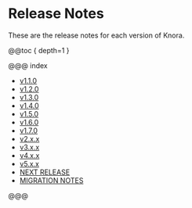 # Release Notes

These are the release notes for each version of Knora.

@@toc { depth=1 }

@@@ index

* [v1.1.0](v1.1.0.md)
* [v1.2.0](v1.2.0.md)
* [v1.3.0](v1.3.0.md)
* [v1.4.0](v1.4.0.md)
* [v1.5.0](v1.5.0.md)
* [v1.6.0](v1.6.0.md)
* [v1.7.0](v1.7.0.md)
* [v2.x.x](v2.x.x.md)
* [v3.x.x](v3.x.x.md)
* [v4.x.x](v4.x.x.md)
* [v5.x.x](v5.x.x.md)
* [NEXT RELEASE](next.md)
* [MIGRATION NOTES](migration.md)

@@@
